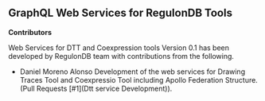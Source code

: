 ## GraphQL Web Services for RegulonDB Tools

__Contributors__ 

Web Services for DTT and Coexpression tools Version 0.1 has been developed by RegulonDB team with contributions from the following.

- Daniel Moreno Alonso  Development of the web services for Drawing Traces Tool and Coexpressio Tool including Apollo Federation Structure. (Pull Requests [#1](Dtt service Development)).



